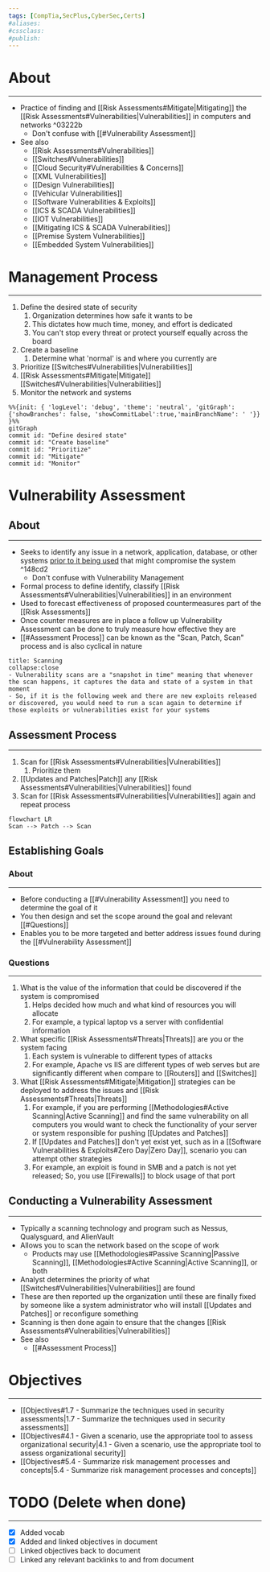 ```yaml
---
tags: [CompTia,SecPlus,CyberSec,Certs]
#aliases:
#cssclass:
#publish:
---
```


# About
---
- Practice of finding and [[Risk Assessments#Mitigate|Mitigating]] the [[Risk Assessments#Vulnerabilities|Vulnerabilities]] in computers and networks ^03222b
	- Don't confuse with [[#Vulnerability Assessment]]
- See also
	- [[Risk Assessments#Vulnerabilities]]
	- [[Switches#Vulnerabilities]]
	- [[Cloud Security#Vulnerabilities & Concerns]]
	- [[XML Vulnerabilities]]
	- [[Design Vulnerabilities]]
	- [[Vehicular Vulnerabilities]]
	- [[Software Vulnerabilities & Exploits]]
	- [[ICS & SCADA Vulnerabilities]]
	- [[IOT Vulnerabilities]]
	- [[Mitigating ICS & SCADA Vulnerabilities]]
	- [[Premise System Vulnerabilities]]
	- [[Embedded System Vulnerabilities]]

# Management Process
---
1. Define the desired state of security
	1. Organization determines how safe it wants to be
	2. This dictates how much time, money, and effort is dedicated
	3. You can't stop every threat or protect yourself equally across the board
2. Create a baseline
	1. Determine what 'normal' is and where you currently are
3. Prioritize [[Switches#Vulnerabilities|Vulnerabilities]]
4. [[Risk Assessments#Mitigate|Mitigate]] [[Switches#Vulnerabilities|Vulnerabilities]]
5. Monitor the network and systems

```mermaid
%%{init: { 'logLevel': 'debug', 'theme': 'neutral', 'gitGraph': {'showBranches': false, 'showCommitLabel':true,'mainBranchName': ' '}} }%%
gitGraph
commit id: "Define desired state"
commit id: "Create baseline"
commit id: "Prioritize"
commit id: "Mitigate"
commit id: "Monitor"
```

# Vulnerability Assessment

## About
---
- Seeks to identify any issue in a network, application, database, or other systems <u>prior to it being used</u> that might compromise the system ^148cd2
	- Don't confuse with Vulnerability Management
- Formal process to define identify, classify [[Risk Assessments#Vulnerabilities|Vulnerabilities]] in an environment
- Used to forecast effectiveness of proposed countermeasures part of the [[Risk Assessments]]
- Once counter measures are in place a follow up Vulnerability Assessment can be done to truly measure how effective they are 
- [[#Assessment Process]] can be known as the "Scan, Patch, Scan" process and is also cyclical in nature

```ad-danger
title: Scanning
collapse:close
- Vulnerability scans are a "snapshot in time" meaning that whenever the scan happens, it captures the data and state of a system in that moment
- So, if it is the following week and there are new exploits released or discovered, you would need to run a scan again to determine if those exploits or vulnerabilities exist for your systems
```

## Assessment Process
---
1. Scan for [[Risk Assessments#Vulnerabilities|Vulnerabilities]]
	1. Prioritize them
2. [[Updates and Patches|Patch]] any [[Risk Assessments#Vulnerabilities|Vulnerabilities]] found
3. Scan for [[Risk Assessments#Vulnerabilities|Vulnerabilities]] again and repeat process

```mermaid
flowchart LR
Scan --> Patch --> Scan
```

## Establishing Goals

### About
---
- Before conducting a [[#Vulnerability Assessment]] you need to determine the goal of it
- You then design and set the scope around the goal and relevant [[#Questions]]
- Enables you to be more targeted and better address issues found during the [[#Vulnerability Assessment]]

### Questions
---
1. What is the value of the information that could be discovered if the system is compromised
	1. Helps decided how much and what kind of resources you will allocate
	2. For example, a typical laptop vs a server with confidential information
2. What specific [[Risk Assessments#Threats|Threats]] are you or the system facing
	1. Each system is vulnerable to different types of attacks
	2. For example, Apache vs IIS are different types of web serves but are significantly different when compare to [[Routers]] and [[Switches]]
3. What [[Risk Assessments#Mitigate|Mitigation]] strategies can be deployed to address the issues and [[Risk Assessments#Threats|Threats]]
	1. For example, if you are performing [[Methodologies#Active Scanning|Active Scanning]] and find the same vulnerability on all computers you would want to check the functionality of your server or system responsible for pushing [[Updates and Patches]]
	2. If [[Updates and Patches]] don't yet exist yet, such as in a [[Software Vulnerabilities & Exploits#Zero Day|Zero Day]], scenario you can attempt other strategies
	3. For example, an exploit is found in SMB and a patch is not yet released; So, you use [[Firewalls]] to block usage of that port

## Conducting a Vulnerability Assessment
---
- Typically a scanning technology and program such as Nessus, Qualysguard, and AlienVault
- Allows you to scan the network based on the scope of work
	- Products may use [[Methodologies#Passive Scanning|Passive Scanning]], [[Methodologies#Active Scanning|Active Scanning]], or both
- Analyst determines the priority of what [[Switches#Vulnerabilities|Vulnerabilities]] are found
- These are then reported up the organization until these are finally fixed by someone like a system administrator who will install [[Updates and Patches]] or reconfigure something
- Scanning is then done again to ensure that the changes [[Risk Assessments#Vulnerabilities|Vulnerabilities]]
- See also
	- [[#Assessment Process]]

# Objectives
---
- [[Objectives#1.7 - Summarize the techniques used in security assessments|1.7 - Summarize the techniques used in security assessments]]
- [[Objectives#4.1 - Given a scenario, use the appropriate tool to assess organizational security|4.1 - Given a scenario, use the appropriate tool to assess organizational security]]
- [[Objectives#5.4 - Summarize risk management processes and concepts|5.4 - Summarize risk management processes and concepts]]

# TODO (Delete when done)
---
- [x] Added vocab
- [x] Added and linked objectives in document
- [ ] Linked objectives back to document
- [ ] Linked any relevant backlinks to and from document